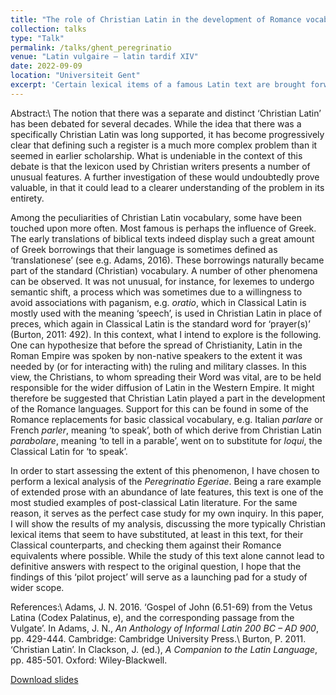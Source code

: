 ```yaml
---
title: "The role of Christian Latin in the development of Romance vocabulary: a lexical study of the <i>Peregrinatio Egeriae</i>"
collection: talks
type: "Talk"
permalink: /talks/ghent_peregrinatio
venue: "Latin vulgaire – latin tardif XIV"
date: 2022-09-09
location: "Universiteit Gent"
excerpt: 'Certain lexical items of a famous Latin text are brought forward for further study and proof of the lasting impact of Christianity on the Language.'
---
```


Abstract:\\
The notion that there was a separate and distinct ‘Christian Latin’ has been debated for several decades. While the idea that there was a specifically Christian Latin was long supported, it has become progressively clear that defining such a register is a much more complex problem than it seemed in earlier scholarship. What is undeniable in the context of this debate is that the lexicon used by Christian writers presents a number of unusual features. A further investigation of these would undoubtedly prove valuable, in that it could lead to a clearer understanding of the problem in its entirety.   

Among the peculiarities of Christian Latin vocabulary, some have been touched upon more often. Most famous is perhaps the influence of Greek. The early translations of biblical texts indeed display such a great amount of Greek borrowings that their language is sometimes defined as ‘translationese’ (see e.g. Adams, 2016). These borrowings naturally became part of the standard (Christian) vocabulary. A number of other phenomena can be observed. It was not unusual, for instance, for lexemes to undergo semantic shift, a process which was sometimes due to a willingness to avoid associations with paganism, e.g. <i>oratio</i>, which in Classical Latin is mostly used with the meaning ‘speech’, is used in Christian Latin in place of preces, which again in Classical Latin is the standard word for ‘prayer(s)’ (Burton, 2011: 492). In this context, what I intend to explore is the following. One can hypothesize that before the spread of Christianity, Latin in the Roman Empire was spoken by non-native speakers to the extent it was needed by (or for interacting with) the ruling and military classes. In this view, the Christians, to whom spreading their Word was vital, are to be held responsible for the wider diffusion of Latin in the Western Empire. It might therefore be suggested that Christian Latin played a part in the development of the Romance languages. Support for this can be found in some of the Romance replacements for basic classical vocabulary, e.g. Italian <i>parlare</i> or French <i>parler</i>, meaning ‘to speak’, both of which derive from Christian Latin <i>parabolare</i>, meaning ‘to tell in a parable’, went on to substitute for <i>loqui</i>, the Classical Latin for ‘to speak’. 

In order to start assessing the extent of this phenomenon, I have chosen to perform a lexical analysis of the <i>Peregrinatio Egeriae</i>. Being a rare example of extended prose with an abundance of late features, this text is one of the most studied examples of post-classical Latin literature. For the same reason, it serves as the perfect case study for my own inquiry. In this paper, I will show the results of my analysis, discussing the more typically Christian lexical items that seem to have substituted, at least in this text, for their Classical counterparts, and checking them against their Romance equivalents where possible. While the study of this text alone cannot lead to definitive answers with respect to the original question, I hope that the findings of this ‘pilot project’ will serve as a launching pad for a study of wider scope.

References:\\
Adams, J. N. 2016. ‘Gospel of John (6.51-69) from the Vetus Latina (Codex Palatinus, e), and  the corresponding passage from the Vulgate’. In Adams, J. N., <i>An Anthology of Informal Latin 200 BC – AD 900</i>, pp. 429-444. Cambridge: Cambridge University Press.\\
Burton, P. 2011. ‘Christian Latin’. In Clackson, J. (ed.), <i>A Companion to the Latin Language</i>, pp. 485-501. Oxford: Wiley-Blackwell.

<a href='http://vlunardi.github.io/files/Lunardi_LVLT14.pdf'>Download slides</a>